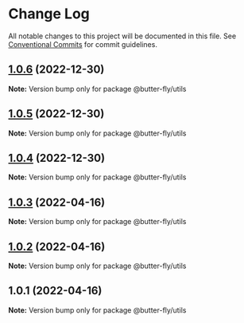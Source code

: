 # Change Log

All notable changes to this project will be documented in this file.
See [Conventional Commits](https://conventionalcommits.org) for commit guidelines.

## [1.0.6](https://github.com/it-fuhao/butter-fly/compare/@butter-fly/utils@1.0.5...@butter-fly/utils@1.0.6) (2022-12-30)

**Note:** Version bump only for package @butter-fly/utils





## [1.0.5](https://github.com/it-fuhao/butter-fly/compare/@butter-fly/utils@1.0.4...@butter-fly/utils@1.0.5) (2022-12-30)

**Note:** Version bump only for package @butter-fly/utils





## [1.0.4](https://github.com/it-fuhao/butter-fly/compare/@butter-fly/utils@1.0.3...@butter-fly/utils@1.0.4) (2022-12-30)

**Note:** Version bump only for package @butter-fly/utils






## [1.0.3](https://github.com/it-fuhao/butter-fly/compare/@butter-fly/utils@1.0.2...@butter-fly/utils@1.0.3) (2022-04-16)

**Note:** Version bump only for package @butter-fly/utils





## [1.0.2](https://github.com/it-fuhao/butter-fly/compare/@butter-fly/utils@1.0.1...@butter-fly/utils@1.0.2) (2022-04-16)

**Note:** Version bump only for package @butter-fly/utils





## 1.0.1 (2022-04-16)

**Note:** Version bump only for package @butter-fly/utils
